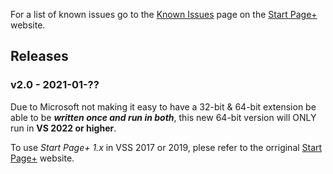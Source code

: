 For a list of known issues go to the [Known Issues][known-issues-url]
page on the [Start Page+][start-page-plus-64-bit-url] website.

[start-page-plus-url]: https://luminous-software.solutions/start-page-plus
[start-page-plus-64-bit-url]: https://luminous-software.solutions/start-page-plus-64-bit
[known-issues-url]: https://luminous-software.solutions/start-page-plus-64-bit/known-issues

## Releases

### v2.0 - 2021-01-??

Due to Microsoft not making it easy to have a 32-bit & 64-bit extension be able to be
**_written once and run in both_**, this new 64-bit version will ONLY run in 
**VS 2022 or higher**.

To use *Start Page+ 1.x* in VSS 2017 or 2019, plese refer to 
the orriginal [Start Page+][start-page-plus-url] website.